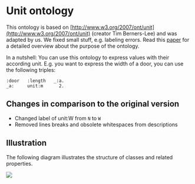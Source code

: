 # Unit ontology

This ontology is based on [http://www.w3.org/2007/ont/unit](http://www.w3.org/2007/ont/unit) (creator Tim Berners-Lee) and was adapted by us. We fixed small stuff, e.g. labeling errors. Read this [paper](http://www.semantic-web-journal.net/sites/default/files/swj177_7.pdf) for a detailed overview about the purpose of the ontology.

In a nutshell: You can use this ontology to express values with their according unit. E.g. you want to express the width of a door, you can use the following triples:

```
:door   :length   _:a.
_a:     unit:m      2.
```

## Changes in comparison to the original version

* Changed label of unit:W from `N` to `W`
* Removed lines breaks and obsolete whitespaces from descriptions

## Illustration

The following diagram illustrates the structure of classes and related properties.

![](https://rawgit.com/AKSW/leds-asp-f-ontologies/master/ontologies/unit/diagram.svg)
